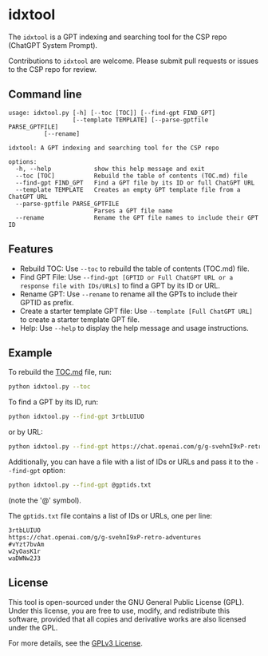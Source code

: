 # idxtool

The `idxtool` is a GPT indexing and searching tool for the CSP repo (ChatGPT System Prompt).

Contributions to `idxtool` are welcome. Please submit pull requests or issues to the CSP repo for review.

## Command line

```
usage: idxtool.py [-h] [--toc [TOC]] [--find-gpt FIND_GPT] 
                  [--template TEMPLATE] [--parse-gptfile PARSE_GPTFILE] 
		  [--rename]

idxtool: A GPT indexing and searching tool for the CSP repo

options:
  -h, --help            show this help message and exit
  --toc [TOC]           Rebuild the table of contents (TOC.md) file
  --find-gpt FIND_GPT   Find a GPT file by its ID or full ChatGPT URL
  --template TEMPLATE   Creates an empty GPT template file from a ChatGPT URL
  --parse-gptfile PARSE_GPTFILE
                        Parses a GPT file name
  --rename              Rename the GPT file names to include their GPT ID
```

## Features

- Rebuild TOC: Use `--toc` to rebuild the table of contents (TOC.md) file.
- Find GPT File: Use `--find-gpt [GPTID or Full ChatGPT URL or a response file with IDs/URLs]` to find a GPT by its ID or URL.
- Rename GPT: Use `--rename` to rename all the GPTs to include their GPTID as prefix.
- Create a starter template GPT file: Use `--template [Full ChatGPT URL]` to create a starter template GPT file.
- Help: Use `--help` to display the help message and usage instructions.

## Example

To rebuild the [TOC.md](../TOC.md) file, run:

```bash
python idxtool.py --toc
```

To find a GPT by its ID, run:

```bash
python idxtool.py --find-gpt 3rtbLUIUO
```

or by URL:
  
```bash
python idxtool.py --find-gpt https://chat.openai.com/g/g-svehnI9xP-retro-adventures
```

Additionally, you can have a file with a list of IDs or URLs and pass it to the `--find-gpt` option:

```bash
python idxtool.py --find-gpt @gptids.txt
```

(note the '@' symbol).

The `gptids.txt` file contains a list of IDs or URLs, one per line:

```text
3rtbLUIUO
https://chat.openai.com/g/g-svehnI9xP-retro-adventures
#vYzt7bvAm
w2yOasK1r
waDWNw2J3
```


## License

This tool is open-sourced under the GNU General Public License (GPL). Under this license, you are free to use, modify, and redistribute this software, provided that all copies and derivative works are also licensed under the GPL.

For more details, see the [GPLv3 License](https://www.gnu.org/licenses/gpl-3.0.html).
